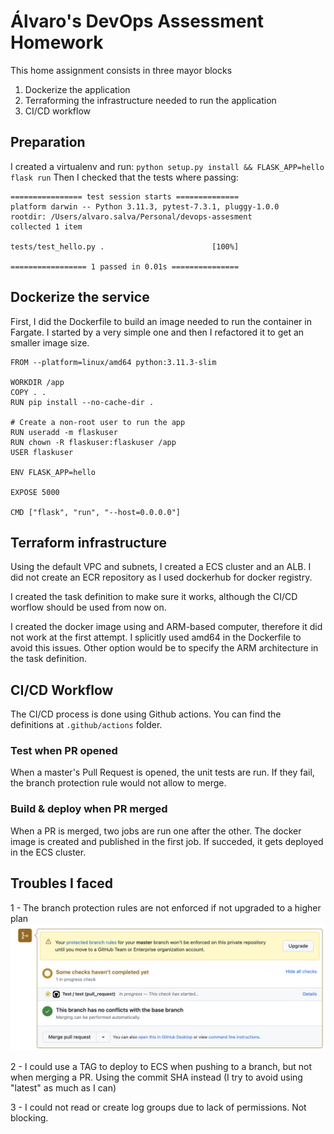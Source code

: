 # Álvaro's DevOps Assessment Homework
This home assignment consists in three mayor blocks
1. Dockerize the application
2. Terraforming the infrastructure needed to run the application
3. CI/CD workflow

## Preparation
I created a virtualenv and run:
`python setup.py install && FLASK_APP=hello flask run`
Then I checked that the tests where passing:
```
================ test session starts ==============
platform darwin -- Python 3.11.3, pytest-7.3.1, pluggy-1.0.0
rootdir: /Users/alvaro.salva/Personal/devops-assesment
collected 1 item                                                                                                                                                                                          

tests/test_hello.py .                        [100%]

================= 1 passed in 0.01s ===============
```

## Dockerize the service
First, I did the Dockerfile to build an image needed to run the container in Fargate. I started by a very simple one and then I refactored it to get an smaller image size.

```
FROM --platform=linux/amd64 python:3.11.3-slim

WORKDIR /app
COPY . .
RUN pip install --no-cache-dir .

# Create a non-root user to run the app
RUN useradd -m flaskuser 
RUN chown -R flaskuser:flaskuser /app
USER flaskuser

ENV FLASK_APP=hello

EXPOSE 5000

CMD ["flask", "run", "--host=0.0.0.0"]
```

## Terraform infrastructure
Using the default VPC and subnets, I created a ECS cluster and an ALB. I did not create an ECR repository as I used dockerhub for docker registry.

I created the task definition to make sure it works, although the CI/CD worflow should be used from now on.

I created the docker image using and ARM-based computer, therefore it did not work at the first attempt. I splicitly used amd64 in the Dockerfile to avoid this issues. Other option would be to specify the ARM architecture in the task definition.

## CI/CD Workflow
The CI/CD process is done using Github actions. You can find the definitions at `.github/actions` folder.


### Test when PR opened
When a master's Pull Request is opened, the unit tests are run. If they fail, the branch protection rule would not allow to merge.

### Build & deploy when PR merged
When a PR is merged, two jobs are run one after the other. The docker image is created and published in the first job. If succeded, it gets deployed in the ECS cluster. 

## Troubles I faced

1 - The branch protection rules are not enforced if not upgraded to a higher plan
![Branch protection rule not enforced](docs/branch.png "Branch protection rule")

2 - I could use a TAG to deploy to ECS when pushing to a branch, but not when merging a PR. Using the commit SHA instead (I try to avoid using "latest" as much as I can)

3 - I could not read or create log groups due to lack of permissions. Not blocking.